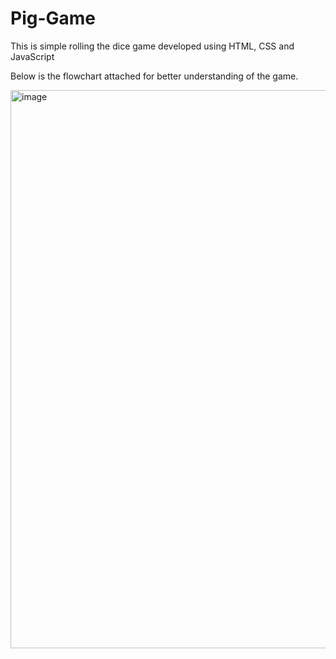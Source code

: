 # Pig-Game
This is simple rolling the dice game developed using HTML, CSS and JavaScript

Below is the flowchart attached for better understanding of the game.

<img width="893" alt="image" src="https://user-images.githubusercontent.com/35090657/164273605-551a6d66-3daa-428a-a149-06614f8595ff.png">
